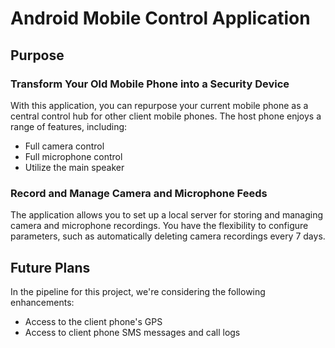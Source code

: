 # Android Mobile Control Application

## Purpose

### Transform Your Old Mobile Phone into a Security Device

With this application, you can repurpose your current mobile phone as a central control hub for other client mobile phones. The host phone enjoys a range of features, including:

- Full camera control
- Full microphone control
- Utilize the main speaker

### Record and Manage Camera and Microphone Feeds

The application allows you to set up a local server for storing and managing camera and microphone recordings. You have the flexibility to configure parameters, such as automatically deleting camera recordings every 7 days.

## Future Plans

In the pipeline for this project, we're considering the following enhancements:

- Access to the client phone's GPS
- Access to client phone SMS messages and call logs